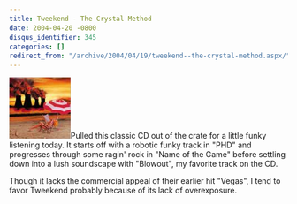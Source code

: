 ```yaml
---
title: Tweekend - The Crystal Method
date: 2004-04-20 -0800
disqus_identifier: 345
categories: []
redirect_from: "/archive/2004/04/19/tweekend--the-crystal-method.aspx/"
---
```


![Tweekend](/images/Tweekend.JPG)Pulled this classic CD out of the crate
for a little funky listening today. It starts off with a robotic funky
track in "PHD" and progresses through some ragin' rock in "Name of the
Game" before settling down into a lush soundscape with "Blowout", my
favorite track on the CD.

Though it lacks the commercial appeal of their earlier hit "Vegas", I
tend to favor Tweekend probably because of its lack of overexposure.


